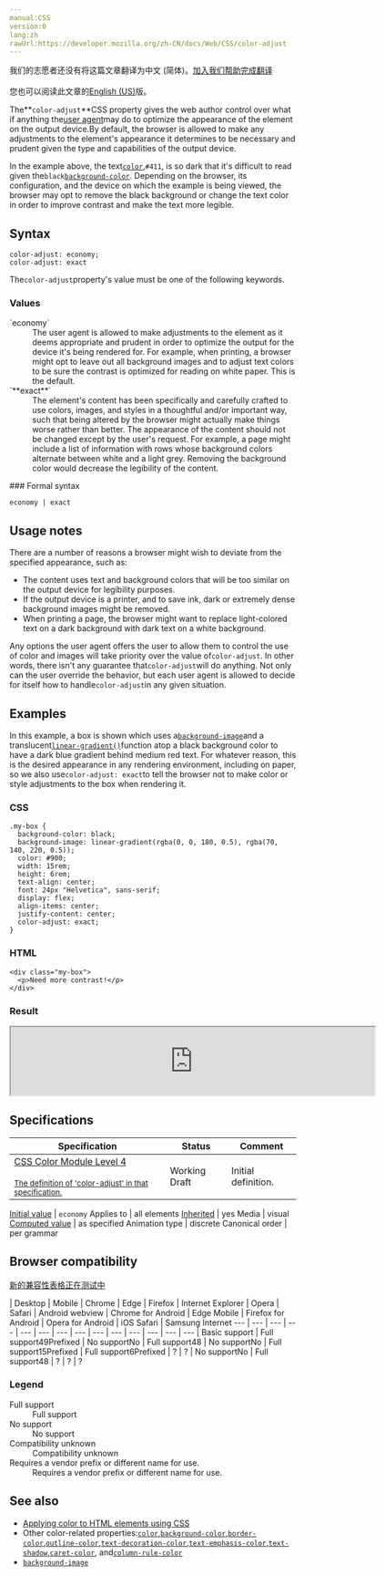 ```yaml
---
manual:CSS
version:0
lang:zh
rawUrl:https://developer.mozilla.org/zh-CN/docs/Web/CSS/color-adjust
---
```




<bdi>我们的志愿者还没有将这篇文章翻译为<bdi>中文 (简体)</bdi>。[加入我们帮助完成翻译](%29449 "")<br></br>您也可以阅读此文章的[English (US)](%29450 "")版。</bdi>






The**`color-adjust`**CSS property gives the web author control over what if anything the[user agent](%3517 "user agent: A user agent is a computer program representing a person, for example, a browser in a Web context.")may do to optimize the appearance of the element on the output device.By default, the browser is allowed to make any adjustments to the element&#39;s appearance it determines to be necessary and prudent given the type and capabilities of the output device.



In the example above, the text[`color`](%28820 "The color CSS property sets the foreground color value of an element's text content and text decorations. It also sets the currentcolor value, which may be used as an indirect value on other properties, and is the default for other color properties, such as border-color."),`#411`, is so dark that it&#39;s difficult to read given the`black`[`background-color`](%29451 "The background-color CSS property sets the background color of an element."). Depending on the browser, its configuration, and the device on which the example is being viewed, the browser may opt to remove the black background or change the text color in order to improve contrast and make the text more legible.



## Syntax<a name="Syntax"></a>

```
color-adjust: economy;
color-adjust: exact
```


The`color-adjust`property&#39;s value must be one of the following keywords.


### Values<a name="Values"></a>
<dl><dt id=''>`economy`</dt><dd>The user agent is allowed to make adjustments to the element as it deems appropriate and prudent in order to optimize the output for the device it&#39;s being rendered for. For example, when printing, a browser might opt to leave out all background images and to adjust text colors to be sure the contrast is optimized for reading on white paper. This is the default.</dd><dt id=''>`**exact**`</dt><dd>The element&#39;s content has been specifically and carefully crafted to use colors, images, and styles in a thoughtful and/or important way, such that being altered by the browser might actually make things worse rather than better. The appearance of the content should not be changed except by the user&#39;s request. For example, a page might include a list of information with rows whose background colors alternate between white and a light grey. Removing the background color would decrease the legibility of the content.</dd></dl>
### Formal syntax<a name="Formal_syntax"></a>

```
economy | exact
```

## Usage notes<a name="Usage_notes"></a>


There are a number of reasons a browser might wish to deviate from the specified appearance, such as:


* The content uses text and background colors that will be too similar on the output device for legibility purposes.
* If the output device is a printer, and to save ink, dark or extremely dense background images might be removed.
* When printing a page, the browser might want to replace light-colored text on a dark background with dark text on a white background.


Any options the user agent offers the user to allow them to control the use of color and images will take priority over the value of`color-adjust`. In other words, there isn&#39;t any guarantee that`color-adjust`will do anything. Not only can the user override the behavior, but each user agent is allowed to decide for itself how to handle`color-adjust`in any given situation.


## Examples<a name="Examples"></a>


In this example, a box is shown which uses a[`background-image`](%29452 "The background-image CSS property sets one or more background images on an element.")and a translucent[`linear-gradient()`](%29453 "REDIRECT linear-gradient [en-US]")function atop a black background color to have a dark blue gradient behind medium red text. For whatever reason, this is the desired appearance in any rendering environment, including on paper, so we also use`color-adjust: exact`to tell the browser not to make color or style adjustments to the box when rendering it.


### CSS<a name="CSS"></a>

```
.my-box {
  background-color: black;
  background-image: linear-gradient(rgba(0, 0, 180, 0.5), rgba(70, 140, 220, 0.5));
  color: #900;
  width: 15rem;
  height: 6rem;
  text-align: center;
  font: 24px "Helvetica", sans-serif;
  display: flex;
  align-items: center;
  justify-content: center;
  color-adjust: exact;
}
```

### HTML<a name="HTML"></a>

```
<div class="my-box">
  <p>Need more contrast!</p>
</div>
```

### Result<a name="Result"></a>


<iframe src='https://mdn.mozillademos.org/en-US/docs/Web/CSS/color-adjust$samples/Examples?revision=1395424' width='640' height='120'></iframe>



## Specifications<a name="Specifications"></a>

Specification | Status | Comment 
 ---  |  ---  |  ---  | 
[CSS Color Module Level 4<br></br><small>The definition of &#39;color-adjust&#39; in that specification.</small>](%29454 "") | Working Draft | Initial definition. 


[Initial value](%28552 "") | `economy` 
Applies to | all elements 
[Inherited](%28555 "") | yes 
Media | visual 
[Computed value](%28556 "") | as specified 
Animation type | discrete 
Canonical order | per grammar 



## Browser compatibility<a name="Browser_compatibility"></a>
[新的兼容性表格正在测试中<i></i>](%3360 "")

 | <abbr>Desktop<i></i></abbr> | <abbr>Mobile<i></i></abbr> 
 | <abbr>Chrome<i></i></abbr> | <abbr>Edge<i></i></abbr> | <abbr>Firefox<i></i></abbr> | <abbr>Internet Explorer<i></i></abbr> | <abbr>Opera<i></i></abbr> | <abbr>Safari<i></i></abbr> | <abbr>Android webview<i></i></abbr> | <abbr>Chrome for Android<i></i></abbr> | <abbr>Edge Mobile<i></i></abbr> | <abbr>Firefox for Android<i></i></abbr> | <abbr>Opera for Android<i></i></abbr> | <abbr>iOS Safari<i></i></abbr> | <abbr>Samsung Internet<i></i></abbr> 
 ---  |  ---  |  ---  |  ---  |  ---  |  ---  |  ---  |  ---  |  ---  |  ---  |  ---  |  ---  |  ---  |  ---  | 
Basic support | <abbr>Full support</abbr>49<abbr>Prefixed<i></i></abbr> | <abbr>No support</abbr>No | <abbr>Full support</abbr>48 | <abbr>No support</abbr>No | <abbr>Full support</abbr>15<abbr>Prefixed<i></i></abbr> | <abbr>Full support</abbr>6<abbr>Prefixed<i></i></abbr> | <abbr>?</abbr> | <abbr>?</abbr> | <abbr>No support</abbr>No | <abbr>Full support</abbr>48 | <abbr>?</abbr> | <abbr>?</abbr> | <abbr>?</abbr> 


### Legend<a name="Legend"></a>
<dl><dt id=''><abbr>Full support</abbr></dt><dd>Full support</dd><dt id=''><abbr>No support</abbr></dt><dd>No support</dd><dt id=''><abbr>Compatibility unknown</abbr></dt><dd>Compatibility unknown</dd><dt id=''><abbr>Requires a vendor prefix or different name for use.<i></i></abbr></dt><dd>Requires a vendor prefix or different name for use.</dd></dl>

## See also<a name="See_also"></a>

* [Applying color to HTML elements using CSS](%29268 "")
* Other color-related properties:[`color`](%28820 "The color CSS property sets the foreground color value of an element's text content and text decorations. It also sets the currentcolor value, which may be used as an indirect value on other properties, and is the default for other color properties, such as border-color."),[`background-color`](%29451 "The background-color CSS property sets the background color of an element."),[`border-color`](%28869 "The border-color CSS property is a shorthand property for setting the colors on all four sides of an element's border."),[`outline-color`](%29455 "The outline-color CSS property sets the color of an element's outline."),[`text-decoration-color`](%29456 "The text-decoration-color CSS property sets the color of the decorative additions to text that are specified by text-decoration-line; these include underlines and overlines, strikethroughs, and wavy lines like those typically used to indicate content is misspelled (for example). The specified color applies to all such decorative lines in the scope of the property's value."),[`text-emphasis-color`](%29457 "The text-emphasis-color CSS property defines the color used to draw emphasis marks on text being rendered in the HTML document. This value can also be set and reset using the text-emphasis shorthand."),[`text-shadow`](%29458 "The text-shadow CSS property adds shadows to text. It accepts a comma-separated list of shadows to be applied to the text and any of its decorations."),[`caret-color`](%29459 "The caret-color CSS property sets the color of the insertion caret—the visible indicator of the point at which the next character typed by the user will be inserted—within an element such as <input> or one with the contenteditable attribute set."), and[`column-rule-color`](%29460 "The column-rule-color CSS property sets the color of the rule (line) drawn between columns in a multi-column layout.")
* [`background-image`](%29452 "The background-image CSS property sets one or more background images on an element.")



